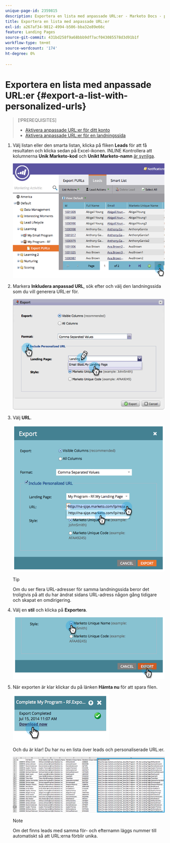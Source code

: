 ```yaml
---
unique-page-id: 2359815
description: Exportera en lista med anpassade URL:er - Marketo Docs - produktdokumentation
title: Exportera en lista med anpassade URL:er
exl-id: a267af34-9812-4994-b506-bba32e89e66c
feature: Landing Pages
source-git-commit: 431bd258f9a68bbb9df7acf043085578d3d91b1f
workflow-type: tm+mt
source-wordcount: '174'
ht-degree: 0%

---
```


# Exportera en lista med anpassade URL:er {#export-a-list-with-personalized-urls}

>[!PREREQUISITES]
>
>* [Aktivera anpassade URL:er för ditt konto](/help/marketo/product-docs/demand-generation/landing-pages/personalizing-landing-pages/enable-personalized-urls-for-your-account.md)
>* [Aktivera anpassade URL:er för en landningssida](/help/marketo/product-docs/demand-generation/landing-pages/personalizing-landing-pages/enable-personalized-urls-for-a-landing-page.md)

1. Välj listan eller den smarta listan, klicka på fliken **Leads** för att få resultaten och klicka sedan på Excel-ikonen. INLINE Kontrollera att kolumnerna **Unik Marketo-kod** och **Unikt Marketo-namn** [är synliga](/help/marketo/product-docs/core-marketo-concepts/smart-lists-and-static-lists/using-smart-lists/create-and-change-views-for-lists-and-smart-list.md).

   ![](assets/image2014-9-25-11-3a10-3a43.png)

1. Markera **Inkludera anpassad URL**, sök efter och välj den landningssida som du vill generera URL:er för.

   ![](assets/image2014-9-18-13-3a36-3a42.png)

1. Välj **URL**.

   ![](assets/image2014-9-18-13-3a36-3a53.png)

   >[!TIP]
   >
   >Om du ser flera URL-adresser för samma landningssida beror det troligtvis på att du har ändrat sidans URL-adress någon gång tidigare och skapat en omdirigering.

1. Välj en **stil** och klicka på **Exportera**.

   ![](assets/image2014-9-18-13-3a37-3a6.png)

1. När exporten är klar klickar du på länken **Hämta nu** för att spara filen.

   ![](assets/image2014-9-18-13-3a37-3a27.png)

   Och du är klar! Du har nu en lista över leads och personaliserade URL:er.

   ![](assets/image2014-9-18-13-3a37-3a36.png)

   >[!NOTE]
   >
   >Om det finns leads med samma för- och efternamn läggs nummer till automatiskt så att URL:erna förblir unika.
